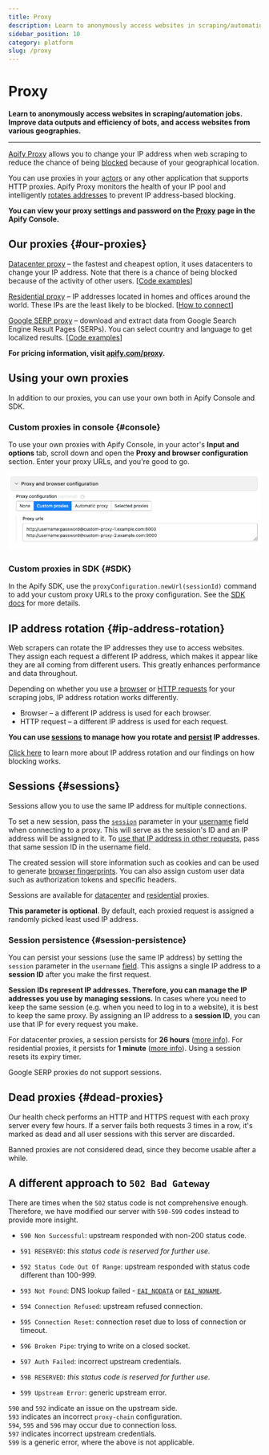 ```yaml
---
title: Proxy
description: Learn to anonymously access websites in scraping/automation jobs. Improve data outputs and efficiency of bots, and access websites from various geographies.
sidebar_position: 10
category: platform
slug: /proxy
---
```


# [](./proxy) Proxy

**Learn to anonymously access websites in scraping/automation jobs. Improve data outputs and efficiency of bots, and access websites from various geographies.**

---

[Apify Proxy](https://apify.com/proxy) allows you to change your IP address when web scraping to reduce the chance of being [blocked](/academy/anti-scraping/techniques) because of your geographical location.

You can use proxies in your [actors](../actors/index.mdx) or any other application that supports HTTP proxies. Apify Proxy monitors the health of your IP pool and intelligently [rotates addresses](#ip-address-rotation) to prevent IP address-based blocking.

**You can view your proxy settings and password on the [Proxy](https://console.apify.com/proxy) page in the Apify Console.**

## Our proxies {#our-proxies}

[Datacenter proxy](./datacenter_proxy/index.md) – the fastest and cheapest option, it uses datacenters to change your IP address. Note that there is a chance of being blocked because of the activity of other users. [[Code examples](./datacenter_proxy/examples.md)]

[Residential proxy](./residential_proxy/index.md) – IP addresses located in homes and offices around the world. These IPs are the least likely to be blocked. [[How to connect](./residential_proxy/index.md)]

[Google SERP proxy](./google_serp_proxy/index.md) – download and extract data from Google Search Engine Result Pages (SERPs). You can select country and language to get localized results. [[Code examples](./google_serp_proxy/examples.md)]

**For pricing information, visit [apify.com/proxy](https://apify.com/proxy).**

## Using your own proxies

In addition to our proxies, you can use your own both in Apify Console and SDK.

### Custom proxies in console {#console}

To use your own proxies with Apify Console, in your actor's **Input and options** tab, scroll down and open the **Proxy and browser configuration** section. Enter your proxy URLs, and you're good to go.

![Using custom proxy in Apify Console](../images/proxy-custom.png)

### Custom proxies in SDK {#SDK}

In the Apify SDK, use the `proxyConfiguration.newUrl(sessionId)` command to add your custom proxy URLs to the proxy configuration. See the [SDK docs](/sdk/js/api/apify/class/ProxyConfiguration#newUrl) for more details.

## IP address rotation {#ip-address-rotation}

Web scrapers can rotate the IP addresses they use to access websites. They assign each request a different IP address, which makes it appear like they are all coming from different users. This greatly enhances performance and data throughout.

Depending on whether you use a [browser](https://apify.com/apify/web-scraper) or [HTTP requests](https://apify.com/apify/cheerio-scraper) for your scraping jobs, IP address rotation works differently.

* Browser – a different IP address is used for each browser.
* HTTP request – a different IP address is used for each request.

**You can use [sessions](#sessions) to manage how you rotate and [persist](#session-persistence) IP addresses.**

[Click here](/academy/anti-scraping/techniques) to learn more about IP address rotation and our findings on how blocking works.

## Sessions {#sessions}

Sessions allow you to use the same IP address for multiple connections.

To set a new session, pass the [`session`](./connection_settings.md) parameter in your [username](./connection_settings.md#username-parameters) field when connecting to a proxy. This will serve as the session's ID and an IP address will be assigned to it. To [use that IP address in other requests](./datacenter_proxy/examples.md#multiple-requests-with-the-same-ip-address), pass that same session ID in the username field.

The created session will store information such as cookies and can be used to generate [browser fingerprints](https://pixelprivacy.com/resources/browser-fingerprinting/). You can also assign custom user data such as authorization tokens and specific headers.

Sessions are available for [datacenter](./datacenter_proxy/index.md) and [residential](./residential_proxy/index.md#session-persistence) proxies.

**This parameter is optional**. By default, each proxied request is assigned a randomly picked least used IP address.

### Session persistence {#session-persistence}

You can persist your sessions (use the same IP address) by setting the `session` parameter in the `username` [field](./connection_settings.md). This assigns a single IP address to a **session ID** after you make the first request.

**Session IDs represent IP addresses. Therefore, you can manage the IP addresses you use by managing sessions.** In cases where you need to keep the same session (e.g. when you need to log in to a website), it is best to keep the same proxy. By assigning an IP address to a **session ID**, you can use that IP for every request you make.

For datacenter proxies, a session persists for **26 hours** ([more info](./datacenter_proxy/index.md)). For residential proxies, it persists for **1 minute** ([more info](./residential_proxy/index.md#session-persistence)). Using a session resets its expiry timer.

Google SERP proxies do not support sessions.

## Dead proxies {#dead-proxies}

Our health check performs an HTTP and HTTPS request with each proxy server every few hours. If a server fails both requests 3 times in a row, it's marked as dead and all user sessions with this server are discarded.

Banned proxies are not considered dead, since they become usable after a while.

## A different approach to `502 Bad Gateway`

There are times when the `502` status code is not comprehensive enough. Therefore, we have modified our server with `590-599` codes instead to provide more insight.

* `590 Non Successful`: upstream responded with non-200 status code.

* `591 RESERVED`: *this status code is reserved for further use.*

* `592 Status Code Out Of Range`: upstream responded with status code different than 100-999.

* `593 Not Found`: DNS lookup failed - [`EAI_NODATA`](https://github.com/libuv/libuv/blob/cdbba74d7a756587a696fb3545051f9a525b85ac/include/uv.h#L82) or [`EAI_NONAME`](https://github.com/libuv/libuv/blob/cdbba74d7a756587a696fb3545051f9a525b85ac/include/uv.h#L83).

* `594 Connection Refused`: upstream refused connection.

* `595 Connection Reset`: connection reset due to loss of connection or timeout.

* `596 Broken Pipe`: trying to write on a closed socket.

* `597 Auth Failed`: incorrect upstream credentials.

* `598 RESERVED`: *this status code is reserved for further use.*

* `599 Upstream Error`: generic upstream error.

`590` and `592` indicate an issue on the upstream side.<br/>
`593` indicates an incorrect `proxy-chain` configuration.<br/>
`594`, `595` and `596` may occur due to connection loss.<br/>
`597` indicates incorrect upstream credentials.<br/>
`599` is a generic error, where the above is not applicable.
